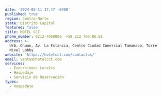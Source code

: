 ```yaml
---
date: '2024-03-11 17:47 -0400'
published: true
region: Centro-Norte
state: Distrito Capital
featured: false
title: HOTEL CCT
phone_number: 0212-7008000  +58 212 700.80.81
address: >-
  Urb. Chuao, Av. La Estancia, Centro Ciudad Comercial Tamanaco, Torre APH,
  Nivel Lobby
website: 'https://hotelcct.com/contactos/'
email: ventas@hotelcct.com
services:
  - Excursiones Locales
  - Hospedaje
  - Servicio de Reservación
types:
  - Hospedaje
---
```


